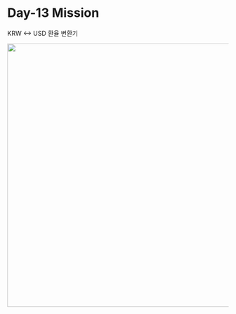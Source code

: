 # Day-13 Mission
KRW <-> USD 환율 변환기

<div align="center">
  <img width="600px" src="https://github.com/redcontroller/onebite-react/assets/11751089/b194eb3b-fffb-4acb-8aa8-e6f2bc3509c0" />
</div>
